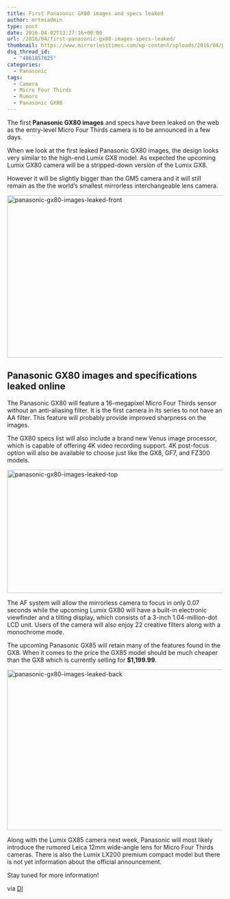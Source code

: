 ```yaml
---
title: First Panasonic GX80 images and specs leaked
author: mrtmsadmin
type: post
date: 2016-04-02T13:27:16+00:00
url: /2016/04/first-panasonic-gx80-images-specs-leaked/
thumbnail: https://www.mirrorlesstimes.com/wp-content/uploads/2016/04/panasonic-gx80-images-leaked-front.jpg
dsq_thread_id:
  - "4861857025"
categories:
  - Panasonic
tags:
  - Camera
  - Micro Four Thirds
  - Rumors
  - Panasonic GX80
---
```

The first **Panasonic GX80 images** and specs have been leaked on the web as the entry-level Micro Four Thirds camera is to be announced in a few days.

When we look at the first leaked Panasonic GX80 images, the design looks very similar to the high-end Lumix GX8 model. As expected the upcoming Lumix GX80 camera will be a stripped-down version of the Lumix GX8.

However it will be slightly bigger than the GM5 camera and it will still remain as the the world’s smallest mirrorless interchangeable lens camera.<!--more-->

<img class="alignnone wp-image-18 size-full" src="https://i0.wp.com/www.mirrorlesstimes.com/wp-content/uploads/2016/04/panasonic-gx80-images-leaked-front.jpg?resize=600%2C378&#038;ssl=1" alt="panasonic-gx80-images-leaked-front" width="600" height="378" srcset="https://i0.wp.com/www.mirrorlesstimes.com/wp-content/uploads/2016/04/panasonic-gx80-images-leaked-front.jpg?w=800&ssl=1 800w, https://i0.wp.com/www.mirrorlesstimes.com/wp-content/uploads/2016/04/panasonic-gx80-images-leaked-front.jpg?resize=300%2C189&ssl=1 300w, https://i0.wp.com/www.mirrorlesstimes.com/wp-content/uploads/2016/04/panasonic-gx80-images-leaked-front.jpg?resize=768%2C484&ssl=1 768w" sizes="(max-width: 600px) 100vw, 600px" data-recalc-dims="1" /> 

## Panasonic GX80 images and specifications leaked online

The Panasonic GX80 will feature a 16-megapixel Micro Four Thirds sensor without an anti-aliasing filter. It is the first camera in its series to not have an AA filter. This feature will probably provide improved sharpness on the images.

The GX80 specs list will also include a brand new Venus image processor, which is capable of offering 4K video recording support. 4K post-focus option will also be available to choose just like the GX8, GF7, and FZ300 models.

<img class="alignnone wp-image-19 size-full" src="https://i1.wp.com/www.mirrorlesstimes.com/wp-content/uploads/2016/04/panasonic-gx80-images-leaked-top.jpg?resize=600%2C287&#038;ssl=1" alt="panasonic-gx80-images-leaked-top" width="600" height="287" srcset="https://i1.wp.com/www.mirrorlesstimes.com/wp-content/uploads/2016/04/panasonic-gx80-images-leaked-top.jpg?w=800&ssl=1 800w, https://i1.wp.com/www.mirrorlesstimes.com/wp-content/uploads/2016/04/panasonic-gx80-images-leaked-top.jpg?resize=300%2C143&ssl=1 300w, https://i1.wp.com/www.mirrorlesstimes.com/wp-content/uploads/2016/04/panasonic-gx80-images-leaked-top.jpg?resize=768%2C367&ssl=1 768w" sizes="(max-width: 600px) 100vw, 600px" data-recalc-dims="1" /> 

The AF system will allow the mirrorless camera to focus in only 0.07 seconds while the upcoming Lumix GX80 will have a built-in electronic viewfinder and a tilting display, which consists of a 3-inch 1.04-million-dot LCD unit. Users of the camera will also enjoy 22 creative filters along with a monochrome mode.

The upcoming Panasonic GX85 will retain many of the features found in the GX8. When it comes to the price the GX85 model should be much cheaper than the GX8 which is currently selling for **$1,199.99**.

<img class="alignnone wp-image-20 size-full" src="https://i1.wp.com/www.mirrorlesstimes.com/wp-content/uploads/2016/04/panasonic-gx80-images-leaked-back.jpg?resize=600%2C374&#038;ssl=1" alt="panasonic-gx80-images-leaked-back" width="600" height="374" srcset="https://i1.wp.com/www.mirrorlesstimes.com/wp-content/uploads/2016/04/panasonic-gx80-images-leaked-back.jpg?w=800&ssl=1 800w, https://i1.wp.com/www.mirrorlesstimes.com/wp-content/uploads/2016/04/panasonic-gx80-images-leaked-back.jpg?resize=300%2C187&ssl=1 300w, https://i1.wp.com/www.mirrorlesstimes.com/wp-content/uploads/2016/04/panasonic-gx80-images-leaked-back.jpg?resize=768%2C479&ssl=1 768w" sizes="(max-width: 600px) 100vw, 600px" data-recalc-dims="1" /> 

Along with the Lumix GX85 camera next week, Panasonic will most likely introduce the rumored Leica 12mm wide-angle lens for Micro Four Thirds cameras. There is also the Lumix LX200 premium compact model but there is not yet information about the official announcement.

Stay tuned for more information!

via <a title="Images and specs of Panasonic GX80" href="http://www.dailycameranews.com/2016/04/panasonic-gx80-images-specs/" target="_blank">DI</a>
